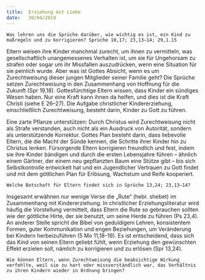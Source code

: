```yaml
---
title:  Erziehung mit Liebe
date:   30/04/2019
---
```


`Was lehren uns die Sprüche darüber, wie wichtig es ist, ein Kind zu maßregeln und zu korrigieren? Sprüche 10,17; 23,13–14; 29,1.15`


Eltern weisen ihre Kinder manchmal zurecht, um ihnen zu vermitteln, was gesellschaftlich unangemessenes Verhalten ist, um sie für Ungehorsam zu strafen oder sogar um ihr Missfallen auszudrücken, wenn eine Situation für sie peinlich wurde. Aber was ist Gottes Absicht, wenn es um Zurechtweisung dieser jungen Mitglieder seiner Familie geht? Die Sprüche setzen Zurechtweisung in den Zusammenhang von Hoffnung für die Zukunft (Spr 19,18). Gottesfürchtige Eltern wissen, dass Kinder ein sündiges Wesen haben. Nur eine Kraft kann ihnen da helfen, und dies ist die Kraft Christi (siehe E 26–27). Die Aufgabe christlicher Kindererziehung, einschließlich Zurechtweisung, besteht darin, Kinder zu Gott zu führen.

Eine zarte Pflanze unterstützen: Durch Christus wird Zurechtweisung nicht als Strafe verstanden, auch nicht als ein Ausdruck von Autorität, sondern als unterstützende Korrektur. Gottes Plan besteht darin, dass liebevolle Eltern, die die Macht der Sünde kennen, die Schritte ihrer Kinder hin zu Christus lenken. Fürsorgende Eltern korrigieren freundlich und fest, indem sie ihre Kinder bändigen und durch die ersten Lebensjahre führen – ähnlich einem Gärtner, der einem neu gepflanzten Baum eine Stütze gibt – bis sich Selbstkontrolle entwickelt hat und ein Jugendlicher Vertrauen zu Gott findet und mit dem göttlichen Plan für Erlösung, Wachstum und Reife kooperiert.

`Welche Botschaft für Eltern findet sich in Sprüche 13,24; 23,13–14?`

Insgesamt erwähnen nur wenige Verse die „Rute“ (hebr. shebet) im Zusammenhang mit Kindererziehung. In christlicher Erziehungsliteratur wird häufig die Vorstellung vermittelt, dass Eltern die Rute so gebrauchen sollten wie der göttliche Hirte, der sie benutzt, um seine Herde zu führen (Ps 23,4). An anderer Stelle spricht die Bibel von geduldigem Lehren, konsistentem Formen, guter Kommunikation und engen Beziehungen, um Veränderung bei Kindern herbeizuführen (5 Mo 11,18–19). Es ist entscheidend, dass sich das Kind von seinen Eltern geliebt fühlt, wenn Erziehung den gewünschten Effekt erzielen soll, nämlich zu korrigieren und zu erlösen (Spr 13,24).

`Wie können Eltern, wenn Zurechtweisung die beabsichtige Wirkung verfehlte, weil sie zu hart oder missverständlich war, das Verhältnis zu ihren Kindern wieder in Ordnung bringen?`

